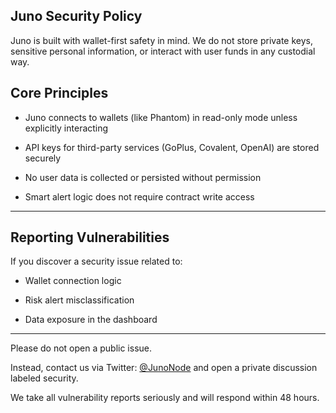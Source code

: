 ## Juno Security Policy

Juno is built with wallet-first safety in mind. We do not store private keys, sensitive personal information, or interact with user funds in any custodial way.

## Core Principles

- Juno connects to wallets (like Phantom) in read-only mode unless explicitly interacting

- API keys for third-party services (GoPlus, Covalent, OpenAI) are stored securely

- No user data is collected or persisted without permission

- Smart alert logic does not require contract write access

---

## Reporting Vulnerabilities

If you discover a security issue related to:

- Wallet connection logic

- Risk alert misclassification

- Data exposure in the dashboard

---

Please do not open a public issue.

Instead, contact us via Twitter: [@JunoNode](https://twitter.com/JunoNode) and open a private discussion labeled security.

We take all vulnerability reports seriously and will respond within 48 hours.
